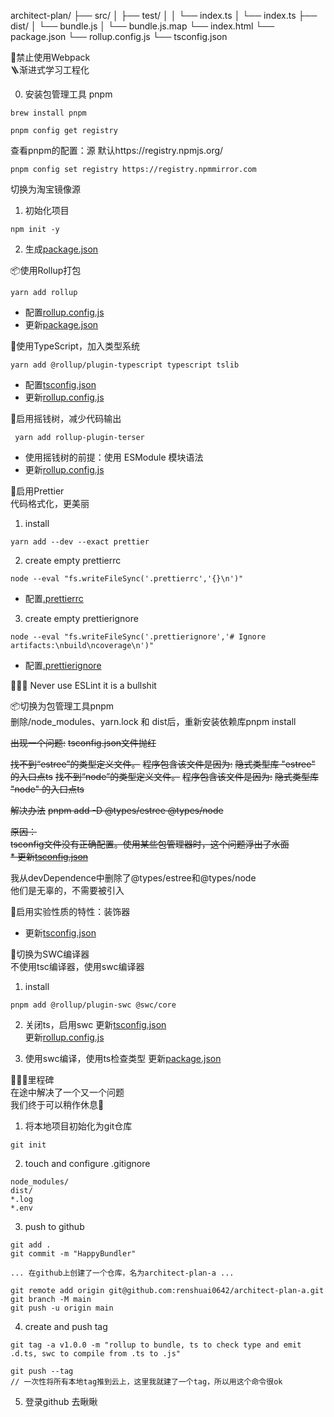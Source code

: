 architect-plan/
├── src/
│   ├── test/
│   │   └── index.ts
│   └── index.ts
├── dist/
│   └── bundle.js
│   └── bundle.js.map
└── index.html
└── package.json
└── rollup.config.js
└── tsconfig.json

🚫禁止使用Webpack  
🪜渐进式学习工程化  

0. 安装包管理工具 pnpm
```
brew install pnpm
```
```
pnpm config get registry
```
查看pnpm的配置：源
默认https://registry.npmjs.org/
```
pnpm config set registry https://registry.npmmirror.com
```
切换为淘宝镜像源
1. 初始化项目
```
npm init -y
```
2. 生成[package.json](./package.json)  

📦使用Rollup打包  
```
yarn add rollup
```
* 配置[rollup.config.js](./rollup.config.js)  
* 更新[package.json](./package.json)  

👮使用TypeScript，加入类型系统  
```
yarn add @rollup/plugin-typescript typescript tslib
```
* 配置[tsconfig.json](./tsconfig.json)
* 更新[rollup.config.js](./rollup.config.js)  

🌲启用摇钱树，减少代码输出  
```
 yarn add rollup-plugin-terser  
```
* 使用摇钱树的前提：使用 ESModule 模块语法  
* 更新[rollup.config.js](./rollup.config.js)  

👗启用Prettier  
代码格式化，更美丽
1. install  
```
yarn add --dev --exact prettier
```
2. create empty prettierrc
```
node --eval "fs.writeFileSync('.prettierrc','{}\n')"
```
* 配置[.prettierrc](./.prettierrc)  

3. create empty prettierignore
```
node --eval "fs.writeFileSync('.prettierignore','# Ignore artifacts:\nbuild\ncoverage\n')"
```
* 配置[.prettierignore](./.prettierignore)  

🚫🚫🚫 Never use ESLint it is a bullshit  

📦切换为包管理工具pnpm  
删除/node_modules、yarn.lock 和 dist后，重新安装依赖库pnpm install  

~~出现一个问题:~~
~~tsconfig.json文件抛红~~

~~找不到“estree”的类型定义文件。~~
  ~~程序包含该文件是因为:~~
    ~~隐式类型库 "estree" 的入口点ts~~
~~找不到“node”的类型定义文件。~~
  ~~程序包含该文件是因为:~~
    ~~隐式类型库 "node" 的入口点ts~~

~~解决办法~~
~~pnpm add -D @types/estree @types/node~~

~~原因：~~  
~~tsconfig文件没有正确配置。使用某些包管理器时，这个问题浮出了水面~~  
~~* 更新[tsconfig.json](./tsconfig.json)~~

我从devDependence中删除了@types/estree和@types/node  
他们是无辜的，不需要被引入

🎍启用实验性质的特性：装饰器
* 更新[tsconfig.json](./tsconfig.json)

🚀切换为SWC编译器  
不使用tsc编译器，使用swc编译器  

1. install
```
pnpm add @rollup/plugin-swc @swc/core
```

2. 关闭ts，启用swc
更新[tsconfig.json](./tsconfig.json)  
更新[rollup.config.js](./rollup.config.js)   

3. 使用swc编译，使用ts检查类型
更新[package.json](./package.json) 

🚏🚉🚉里程碑  
在途中解决了一个又一个问题  
我们终于可以稍作休息🍵  
1. 将本地项目初始化为git仓库
```
git init
```
2. touch and configure .gitignore
```
node_modules/
dist/
*.log
*.env
```

3. push to github
```
git add .
git commit -m "HappyBundler"

... 在github上创建了一个仓库，名为architect-plan-a ...

git remote add origin git@github.com:renshuai0642/architect-plan-a.git
git branch -M main
git push -u origin main
```

4. create and push tag
```
git tag -a v1.0.0 -m "rollup to bundle, ts to check type and emit .d.ts, swc to compile from .ts to .js" 

git push --tag    
// 一次性将所有本地tag推到云上，这里我就建了一个tag，所以用这个命令很ok
```

5. 登录github 去瞅瞅  